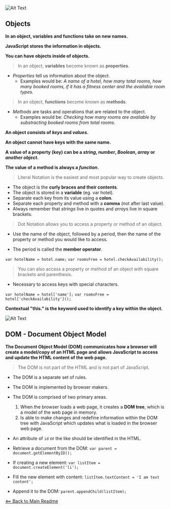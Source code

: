 ![Alt Text](https://www.simplilearn.com/ice9/free_resources_article_thumb/X_Reasons_to_learn_Javascript.jpg)


## Objects

**In an object, variables and functions take on new names.**

**JavaScript stores the information in objects.**

**You can have objects inside of objects.**

> In an object, **variables** become known as **properties**.
  - *Properties* tell us information about the object. 
      - Examples would be: *A name of a hotel, how many total rooms, how many booked rooms, if it has a fitness center and the available room types.*

> In an object, **functions** become known as **methods**.
  - *Methods* are tasks and operations that are related to the object.
      - Examples would be: *Checking how many rooms are available by substracting booked rooms from total rooms.*

**An object consists of *keys* and *values*.**

**An object cannot have keys with the same name.**

**A value of a property (key) can be a *string*, *number*, *Boolean*, *array* or *another object*.**

**The value of a method is always a *function*.**

> Literal Notation is the easiest and most popular way to create objects.

- The object is the **curly braces and their contents**.
- The object is stored in a **variable** (eg. var hotel).
- Separate each key from its value using a **colon**.
- Separate each property and method with a **comma** (not after last value).
- Always remember that *strings* live in quotes and *arrays* live in square brackets.

> Dot Notation allows you to access a property or method of an object.

- Use the name of the object, followed by a period, then the name of the property or method you would like to access.

- The period is called the **member operator**.

`var hotelName = hotel.name;`
`var roomsFree = hotel.checkAvailability();`

> You can also access a property or method of an object with square brackets and parenthesis.
  - Necessary to access keys with special characters.

`var hotelName = hotel['name'];`
`var roomsFree = hotel['checkAvailability']();`

**Contextual "this." is the keyword used to identify a key within the object.**


![Alt Text](https://www.simplilearn.com/ice9/free_resources_article_thumb/X_Reasons_to_learn_Javascript.jpg)


## DOM - Document Object Model

**The Document Object Model (DOM) communicates how a browser will create a model/copy of an HTML page and allows JavaScript to access and update the HTML content of the web page.**

> The DOM is not part of the HTML and is not part of JavaScript.
  - The DOM is a separate set of rules.
  - The DOM is implemented by browser makers.
  - The DOM is comprised of two primary areas.
      1. When the browser loads a web page, it creates a **DOM tree**, which is a model of the web page in memory.
      1. Is able to make changes and redefine information within the DOM tree with JavaScript which updates what is loaded in the browser web page.

- An attribute of `id` or the like should be identified in the HTML.
- Retrieve a document from the DOM: `var parent = document.getElementByID();`
- If creating a new element: `var listItem = document.createElement('li');`
- Fill the new element with content: `listItem.textContent = 'I am text content';`
- Append it to the DOM: `parent.appendChild(listItem);`


[<== Back to Main Readme](README.md)


